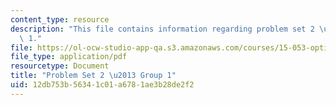 ```yaml
---
content_type: resource
description: "This file contains information regarding problem set 2 \u2013 Group\
  \ 1."
file: https://ol-ocw-studio-app-qa.s3.amazonaws.com/courses/15-053-optimization-methods-in-management-science-spring-2013/12db753b56341c01a6781ae3b28de2f2_MIT15_053S13_ps2-1.pdf
file_type: application/pdf
resourcetype: Document
title: "Problem Set 2 \u2013 Group 1"
uid: 12db753b-5634-1c01-a678-1ae3b28de2f2
---
```

